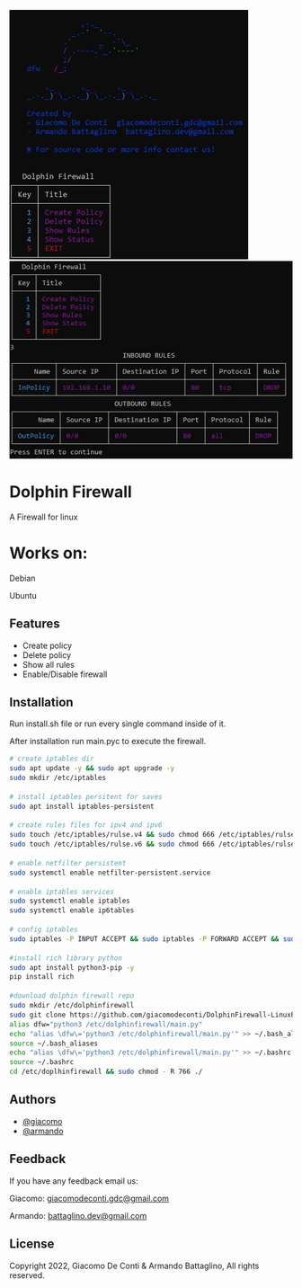 ![Alt text](https://github.com/giacomodeconti/giacomodeconti/blob/main/screen1.jpg "Optional Title")
![Alt text](https://github.com/giacomodeconti/giacomodeconti/blob/main/screen.jpg "Optional Title")

# Dolphin Firewall

A Firewall for linux

# Works on:

Debian

Ubuntu

## Features

- Create policy
- Delete policy
- Show all rules
- Enable/Disable firewall


## Installation

Run install.sh file or run every single command inside of it.

After installation run main.pyc to execute the firewall.

```bash
# create iptables dir
sudo apt update -y && sudo apt upgrade -y
sudo mkdir /etc/iptables 

# install iptables persitent for saves
sudo apt install iptables-persistent

# create rules files for ipv4 and ipv6
sudo touch /etc/iptables/rulse.v4 && sudo chmod 666 /etc/iptables/rulse.v4 
sudo touch /etc/iptables/rulse.v6 && sudo chmod 666 /etc/iptables/rulse.v6

# enable netfilter persistent
sudo systemctl enable netfilter-persistent.service

# enable iptables services
sudo systemctl enable iptables
sudo systemctl enable ip6tables

# config iptables
sudo iptables -P INPUT ACCEPT && sudo iptables -P FORWARD ACCEPT && sudo iptables -P OUTPUT ACCEPT && sudo iptables -F

#install rich library python
sudo apt install python3-pip -y
pip install rich

#download dolphin firewall repo
sudo mkdir /etc/dolphinfirewall
sudo git clone https://github.com/giacomodeconti/DolphinFirewall-LinuxFirewall /etc/dolphinfirewall
alias dfw="python3 /etc/dolphinfirewall/main.py"
echo "alias \dfw\='python3 /etc/dolphinfirewall/main.py'" >> ~/.bash_aliases
source ~/.bash_aliases
echo "alias \dfw\='python3 /etc/dolphinfirewall/main.py'" >> ~/.bashrc
source ~/.bashrc
cd /etc/doplhinfirewall && sudo chmod - R 766 ./
```








## Authors

- [@giacomo](https://github.com/giacomodeconti)
- [@armando](https://github.com/ArmandoBattaglino)


## Feedback

If you have any feedback email us:

Giacomo: giacomodeconti.gdc@gmail.com

Armando: battaglino.dev@gmail.com


## License

Copyright 2022, Giacomo De Conti & Armando Battaglino, All rights reserved.
